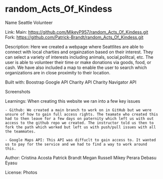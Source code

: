 # random_Acts_Of_Kindess
Name
    Seattle Volunteer

Link: 
    Main: https://github.com/MikeyP957/random_Acts_Of_Kindess.git
    Fork: https://github.com/Patrick-Brandt/random_Acts_Of_Kindess.git

Description:
    Here we created a webpage where Seattlites are able to connect with local charties and orgainzation based on their interest. They can select a variety of interests including animals, social,politcal, etc. The user is able to volunteer their time or make donations via goods, food, or cash. We have also included a map to enable the user to search which organizations are in close proximity to their location. 

Built with:
    Boostrap
    Google API
    Charity API
    Charity Navigator API

Screenshots

Learnings:
    When creating this website we ran into a few key issues
    
    - Github: We created a main branch to work on in GitHub but we were unsure of how to gain full access rights. The teamate who created this had to then leave for a few days on paternity which left us with out access to the github repo we created. The instructor told us then to fork the path which worked but left us with push/pull issues with all the teammates. 

    - Google Maps API: This API was diffuclt to gain access to. It wanted us to pay for the service and we had to find a way to work around this. 
    

Author:
    Cristina Acosta 
    Patrick Brandt
    Megan Russell
    Mikey Perara
    Debasu Eyasu

License:
    Photos
